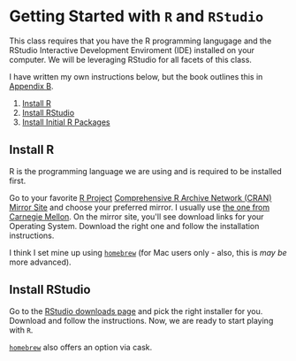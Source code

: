 # Getting Started with `R` and `RStudio`

This class requires that you have the R programming langugage and the RStudio 
Interactive Development Enviroment (IDE) installed on your computer. We will be 
leveraging RStudio for all facets of this class. 

I have written my own instructions below, but the book outlines this in 
[Appendix B](https://mdsr-book.github.io/mdsr2e/ch-R.html#appR:install).

1. [Install R](#install-r)
2. [Install RStudio](#install-rstudio)
3. [Install Initial R Packages](#install-r-packages)

## Install R

R is the programming language we are using and is required to be installed first.

Go to your favorite [R Project](https://www.r-project.org)
[Comprehensive R Archive Network (CRAN) Mirror Site](https://cran.r-project.org/mirrors.html)
and choose your preferred mirror. I usually use
[the one from Carnegie Mellon](http://lib.stat.cmu.edu/R/CRAN/). On the mirror
site, you'll see download links for your Operating System. Download the right
one and follow the installation instructions.

I think I set mine up using [`homebrew`](https://formulae.brew.sh/formula/r) 
(for Mac users only - also, this is *may be* more advanced). 

## Install RStudio

Go to the
[RStudio downloads page](https://www.rstudio.com/products/rstudio/download/#download)
and pick the right installer for you. Download and follow the instructions. Now,
we are ready to start playing with `R`.

[`homebrew`](https://formulae.brew.sh/cask/rstudio) also offers an option via cask.
